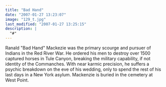 ```yaml
---
title: "Bad Hand"
date: "2007-01-27 13:23:07"
image: "129_t.jpg"
last_modified: "2007-01-27 13:25:15"
description: |
  "#"
---
```


Ranald "Bad Hand" Mackezie was the primary scourge and pursuer of Indians in the Red River War. He ordered his men to destroy over 1500 captured horses in Tule Canyon, breaking the military capability, if not identity of the Commanches. With near karmic precision, he suffers a psychic breakdown on the eve of his wedding, only to spend the rest of his last days in a New York asylum. Mackenzie is buried in the cemetery at West Point.
